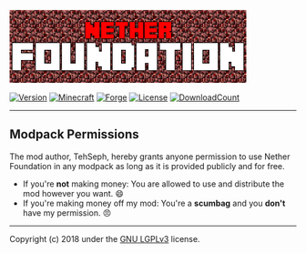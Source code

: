 [![Logo](src/main/resources/assets/netherfoundation/textures/gui/_logo-416x128.png)](https://minecraft.curseforge.com/projects/nether-foundation)

[![Version](https://img.shields.io/badge/version-1.1.3-brightgreen.svg?style=flat)](https://github.com/TehSeph/NetherFoundation/releases)
[![Minecraft](https://img.shields.io/badge/minecraft-1.12.2-green.svg?style=flat)](https://minecraft.net/en/download/)
[![Forge](https://img.shields.io/badge/forge-14.23.2.2655-green.svg?style=flat)](https://files.minecraftforge.net/)
[![License](https://img.shields.io/badge/license-GNU--LGPLv3-blue.svg?style=flat)](https://www.gnu.org/licenses/lgpl-3.0.txt)
[![DownloadCount](http://cf.way2muchnoise.eu/full_nether-foundation_downloads.svg)](https://minecraft.curseforge.com/projects/nether-foundation/files)

---

Modpack Permissions
-------------------
The mod author, TehSeph, hereby grants anyone permission to use Nether Foundation in any modpack as long as it is provided publicly and for free.

- If you're **not** making money: You are allowed to use and distribute the mod however you want. :smile:
- If you're making money off my mod: You're a **scumbag** and you **don't** have my permission. :angry:

---

Copyright (c) 2018 under the [GNU LGPLv3](https://www.gnu.org/licenses/lgpl-3.0.txt) license.
